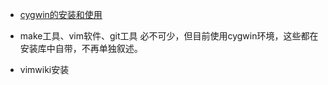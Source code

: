 <!---title:提高效率的工具的使用-->

* [cygwin的安装和使用](install_and_use_cygwin.html)
* make工具、vim软件、git工具
    必不可少，但目前使用cygwin环境，这些都在安装库中自带，不再单独叙述。

* vimwiki安装

